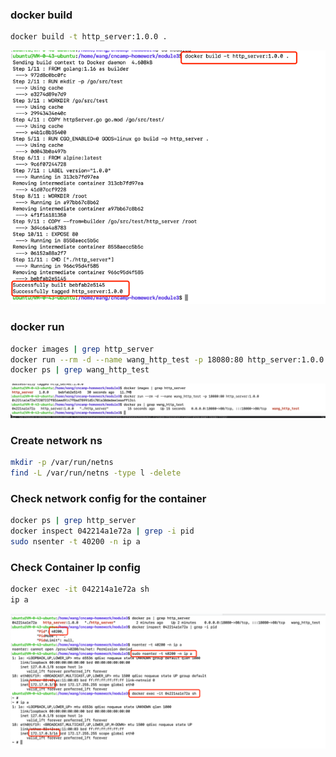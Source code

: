 ### docker build
```sh
docker build -t http_server:1.0.0 .
```

![img_build.png](img_build.png)

### docker run
```sh
docker images | grep http_server
docker run --rm -d --name wang_http_test -p 18080:80 http_server:1.0.0
docker ps | grep wang_http_test
```

![img_run.png](img_run.png)

### Create network ns

```sh
mkdir -p /var/run/netns
find -L /var/run/netns -type l -delete
```

### Check network config for the container

```sh
docker ps | grep http_server
docker inspect 042214a1e72a | grep -i pid
sudo nsenter -t 40200 -n ip a
```

### Check Container Ip config

```sh
docker exec -it 042214a1e72a sh
ip a
```

![img_container.png](img_container.png)

